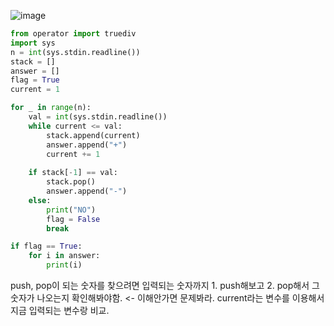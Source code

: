 ![image](https://user-images.githubusercontent.com/84604563/151833375-e09b97c4-7fd5-4142-be6f-f48123c386e5.png)

```python
from operator import truediv
import sys
n = int(sys.stdin.readline())
stack = []
answer = []
flag = True
current = 1

for _ in range(n):
    val = int(sys.stdin.readline())
    while current <= val:
        stack.append(current)
        answer.append("+")
        current += 1
    
    if stack[-1] == val:
        stack.pop()
        answer.append("-")
    else:
        print("NO")
        flag = False
        break

if flag == True:
    for i in answer:
        print(i)
```

push, pop이 되는 숫자를 찾으려면 입력되는 숫자까지 1. push해보고 2. pop해서 그 숫자가 나오는지 확인해봐야함. <- 이해안가면 문제봐라. 
current라는 변수를 이용해서 지금 입력되는 변수랑 비교.  
